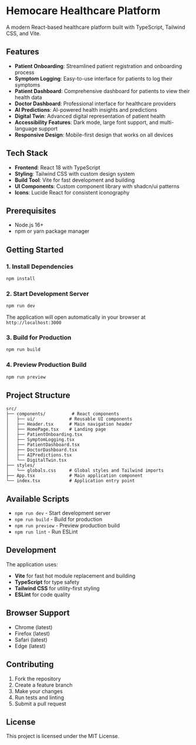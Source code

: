 # Hemocare Healthcare Platform

A modern React-based healthcare platform built with TypeScript, Tailwind CSS, and Vite.

## Features

- **Patient Onboarding**: Streamlined patient registration and onboarding process
- **Symptom Logging**: Easy-to-use interface for patients to log their symptoms
- **Patient Dashboard**: Comprehensive dashboard for patients to view their health data
- **Doctor Dashboard**: Professional interface for healthcare providers
- **AI Predictions**: AI-powered health insights and predictions
- **Digital Twin**: Advanced digital representation of patient health
- **Accessibility Features**: Dark mode, large font support, and multi-language support
- **Responsive Design**: Mobile-first design that works on all devices

## Tech Stack

- **Frontend**: React 18 with TypeScript
- **Styling**: Tailwind CSS with custom design system
- **Build Tool**: Vite for fast development and building
- **UI Components**: Custom component library with shadcn/ui patterns
- **Icons**: Lucide React for consistent iconography

## Prerequisites

- Node.js 16+ 
- npm or yarn package manager

## Getting Started

### 1. Install Dependencies

```bash
npm install
```

### 2. Start Development Server

```bash
npm run dev
```

The application will open automatically in your browser at `http://localhost:3000`

### 3. Build for Production

```bash
npm run build
```

### 4. Preview Production Build

```bash
npm run preview
```

## Project Structure

```
src/
├── components/          # React components
│   ├── ui/             # Reusable UI components
│   ├── Header.tsx      # Main navigation header
│   ├── HomePage.tsx    # Landing page
│   ├── PatientOnboarding.tsx
│   ├── SymptomLogging.tsx
│   ├── PatientDashboard.tsx
│   ├── DoctorDashboard.tsx
│   ├── AIPredictions.tsx
│   └── DigitalTwin.tsx
├── styles/
│   └── globals.css     # Global styles and Tailwind imports
├── App.tsx             # Main application component
└── index.tsx           # Application entry point
```

## Available Scripts

- `npm run dev` - Start development server
- `npm run build` - Build for production
- `npm run preview` - Preview production build
- `npm run lint` - Run ESLint

## Development

The application uses:
- **Vite** for fast hot module replacement and building
- **TypeScript** for type safety
- **Tailwind CSS** for utility-first styling
- **ESLint** for code quality

## Browser Support

- Chrome (latest)
- Firefox (latest)
- Safari (latest)
- Edge (latest)

## Contributing

1. Fork the repository
2. Create a feature branch
3. Make your changes
4. Run tests and linting
5. Submit a pull request

## License

This project is licensed under the MIT License.
